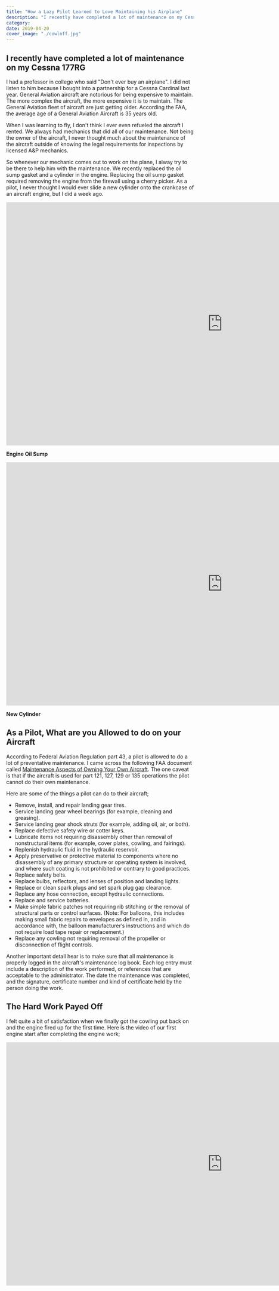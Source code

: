 ```yaml
---
title: "How a Lazy Pilot Learned to Love Maintaining his Airplane"
description: "I recently have completed a lot of maintenance on my Cessna 177RG"
category: 
date: 2019-04-20
cover_image: "./cowloff.jpg"
---
```


## I recently have completed a lot of maintenance on my Cessna 177RG

I had a professor in college who said "Don't ever buy an airplane". I did not listen to him because I bought into a partnership for a Cessna Cardinal last year. General Aviation aircraft are notorious for being expensive to maintain. The more complex the aircraft, the more expensive it is to maintain. The General Aviation fleet of aircraft are just getting older. According the FAA, the average age of a General Aviation Aircraft is 35 years old.

When I was learning to fly, I don't think I ever even refueled the aircraft I rented. We always had mechanics that did all of our maintenance. Not being the owner of the aircraft, I never thought much about the maintenance of the aircraft outside of knowing the legal requirements for inspections by licensed A&P mechanics.

So whenever our mechanic comes out to work on the plane, I alway try to be there to help him with the maintenance. We recently replaced the oil sump gasket and a cylinder in the engine. Replacing the oil sump gasket required removing the engine from the firewall using a cherry picker. As a pilot, I never thought I would ever slide a new cylinder onto the crankcase of an aircraft engine, but I did a week ago. 

<div style="text-align: center">
<iframe width="1160" height="652" src="https://www.youtube.com/embed/-3eXzYmdJ1E" frameborder="0" allow="accelerometer; autoplay; encrypted-media; gyroscope; picture-in-picture" allowfullscreen></iframe>
</div>

**Engine Oil Sump**

<div style="text-align: center">
<iframe width="1160" height="652" src="https://www.youtube.com/embed/3ShfRPFQTAg" frameborder="0" allow="accelerometer; autoplay; encrypted-media; gyroscope; picture-in-picture" allowfullscreen></iframe>
</div>

**New Cylinder**

## As a Pilot, What are you Allowed to do on your Aircraft

According to Federal Aviation Regulation part 43, a pilot is allowed to do a lot of preventative maintenance. I came across the following FAA document called [Maintenance Aspects of Owning Your Own Aircraft](https://www.faasafety.gov/files/gslac/library/documents/2011/Aug/56398/FAA%20P-8740-15%20Maintenance%20Aspects%20of%20Owning%20Your%20Own%20Aircraft%20[hi-res]%20branded.pdf). The one caveat is that if the aircraft is used for part 121, 127, 129 or 135 operations the pilot cannot do their own maintenance.

Here are some of the things a pilot can do to their aircraft;

* Remove, install, and repair landing gear tires.
* Service landing gear wheel bearings (for example, cleaning and greasing).
* Service landing gear shock struts (for example, adding oil, air, or both).
* Replace defective safety wire or cotter keys.
* Lubricate items not requiring disassembly other than removal of nonstructural items (for example, cover plates,
cowling, and fairings).
* Replenish hydraulic fluid in the hydraulic reservoir.
* Apply preservative or protective material to components where no disassembly of any primary structure or
operating system is involved, and where such coating is not prohibited or contrary to good practices.
* Replace safety belts.
* Replace bulbs, reflectors, and lenses of position and landing lights.
* Replace or clean spark plugs and set spark plug gap clearance.
* Replace any hose connection, except hydraulic connections.
* Replace and service batteries.
* Make simple fabric patches not requiring rib stitching or the removal of structural parts or control surfaces.
(Note: For balloons, this includes making small fabric repairs to envelopes as defined in, and in accordance
with, the balloon manufacturer’s instructions and which do not require load tape repair or replacement.)
* Replace any cowling not requiring removal of the propeller or disconnection of flight controls.

Another important detail hear is to make sure that all maintenance is properly logged in the aircraft's maintenance log book. Each log entry must include a description of the work performed, or references that are acceptable to the administrator. The date the maintenance was completed, and the signature, certificate number and kind of certificate held by the person doing the work.

## The Hard Work Payed Off

I felt quite a bit of satisfaction when we finally got the cowling put back on and the engine fired up for the first time. Here is the video of our first engine start after completing the engine work;

<div style="text-align: center">
<iframe width="1160" height="652" src="https://www.youtube.com/embed/-zhzs6-EIE4" frameborder="0" allow="accelerometer; autoplay; encrypted-media; gyroscope; picture-in-picture" allowfullscreen></iframe>
</div>